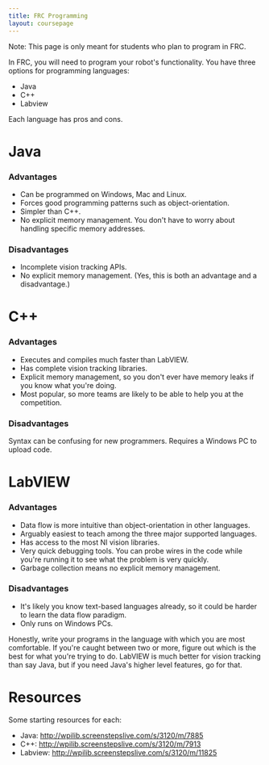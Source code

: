 ```yaml
---
title: FRC Programming
layout: coursepage
---
```


Note: This page is only meant for students who plan to program in FRC.

In FRC, you will need to program your robot's functionality. You have three options for programming languages:

- Java
- C++
- Labview

Each language has pros and cons.

# Java

### Advantages
- Can be programmed on Windows, Mac and Linux.
- Forces good programming patterns such as object-orientation.
- Simpler than C++.
- No explicit memory management. You don't have to worry about handling specific memory addresses.

### Disadvantages
- Incomplete vision tracking APIs.
- No explicit memory management. (Yes, this is both an advantage and a disadvantage.)

# C++

### Advantages
- Executes and compiles much faster than LabVIEW.
- Has complete vision tracking libraries.
- Explicit memory management, so you don't ever have memory leaks if you know what you're doing.
- Most popular, so more teams are likely to be able to help you at the competition.

### Disadvantages
Syntax can be confusing for new programmers.
Requires a Windows PC to upload code.

# LabVIEW

### Advantages
- Data flow is more intuitive than object-orientation in other languages.
- Arguably easiest to teach among the three major supported languages.
- Has access to the most NI vision libraries.
- Very quick debugging tools. You can probe wires in the code while you're running it to see what the problem is very quickly.
- Garbage collection means no explicit memory management.

### Disadvantages
- It's likely you know text-based languages already, so it could be harder to learn the data flow paradigm.
- Only runs on Windows PCs.

Honestly, write your programs in the language with which you are most comfortable. If you're caught between two or more, figure out which is the best for what you're trying to do. LabVIEW is much better for vision tracking than say Java, but if you need Java's higher level features, go for that.

# Resources
Some starting resources for each:

- Java: http://wpilib.screenstepslive.com/s/3120/m/7885
- C++: http://wpilib.screenstepslive.com/s/3120/m/7913
- Labview: http://wpilib.screenstepslive.com/s/3120/m/11825
